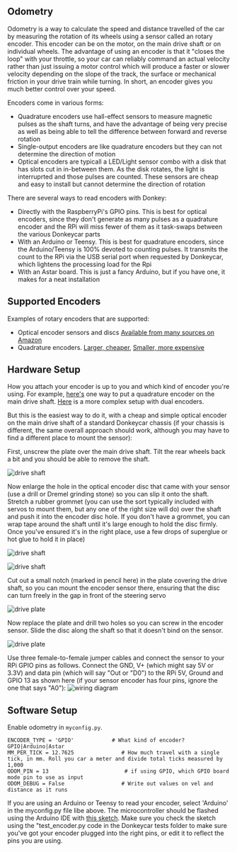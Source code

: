 ## Odometry

Odometry is a way to calculate the speed and distance travelled of the car by measuring the rotation of its wheels using a sensor called an rotary encoder. This encoder can be on the motor, on the main drive shaft or on individual wheels. The advantage of using an encoder is that it "closes the loop" with your throttle, so your car can reliably command an actual velocity rather than just issuing a motor control which will produce a faster or slower velocity depending on the slope of the track, the surface or mechanical friction in your drive train while turning. In short, an encoder gives you much better control over your speed.

Encoders come in various forms:
* Quadrature encoders use hall-effect sensors to measure magnetic pulses as the shaft turns, and have the advantage of being very precise as well as being able to tell the difference between forward and reverse rotation
* Single-output encoders are like quadrature encoders but they can not determine the direction of motion
* Optical encoders are typicall a LED/Light sensor combo with a disk that has slots cut in in-between them. As the disk rotates, the light is interruprted and those pulses are counted. These sensors are cheap and easy to install but cannot determine the direction of rotation

There are several ways to read encoders with Donkey:
* Directly with the RaspberryPi's GPIO pins. This is best for optical encoders, since they don't generate as many pulses as a quadrature encoder and the RPi will miss fewer of them as it task-swaps between the various Donkeycar parts
* With an Arduino or Teensy. This is best for quadrature encoders, since the Arduino/Teensy is 100% devoted to counting pulses. It transmits the count to the RPi via the USB serial port when requested by Donkeycar, which lightens the processing load for the Rpi
* With an Astar board. This is just a fancy Arduino, but if you have one, it makes for a neat installation


## Supported Encoders

Examples of rotary encoders that are supported:

* Optical encoder sensors and discs [Available from many sources on Amazon](https://amzn.to/3s05QmG)
* Quadrature encoders. [Larger, cheaper](https://amzn.to/3liBUjj), [Smaller, more expensive](https://www.sparkfun.com/products/10932)

## Hardware Setup

How you attach your encoder is up to you and which kind of encoder you're using. For example, [here's](https://diyrobocars.com/2020/01/31/how-to-add-an-encoder-to-the-donkeycar-chassis/) one way to put a quadrature encoder on the main drive shaft. [Here](https://guitar.ucsd.edu/maeece148/index.php/Project_encoders) is a more complex setup with dual encoders. 

But this is the easiest way to do it, with a cheap and simple optical encoder on the main drive shaft of a standard Donkeycar chassis (if your chassis is different, the same overall approach should work, although you may have to find a different place to mount the sensor):

First, unscrew the plate over the main drive shaft. Tilt the rear wheels back a bit and you should be able to remove the shaft.

![drive shaft](../assets/driveshaft.jpg)

Now enlarge the hole in the optical encoder disc that came with your sensor (use a drill or Dremel grinding stone) so you can slip it onto the shaft. Stretch a rubber grommet (you can use the sort typically included with servos to mount them, but any one of the right size will do) over the shaft and push it into the encoder disc hole. If you don't have a grommet, you can wrap tape around the shaft until it's large enough to hold the disc firmly. Once you've ensured it's in the right place, use a few drops of superglue or hot glue to hold it in place)

![drive shaft](../assets/encoder1.jpg)

![drive shaft](../assets/encoder2.jpg)

Cut out a small notch (marked in pencil here) in the plate covering the drive shaft, so you can mount the encoder sensor there, ensuring that the disc can turn freely in the gap in front of the steering servo

![drive plate](../assets/cuthere.jpg)

Now replace the plate and drill two holes so you can screw in the encoder sensor. Slide the disc along the shaft so that it doesn't bind on the sensor. 

![drive plate](../assets/encoder_inplace.jpg)

Use three female-to-female jumper cables and connect the sensor to your RPi GPIO pins as follows. Connect the GND, V+ (which might say 5V or 3.3V) and data pin (which will say "Out or "D0") to the RPi 5V, Ground and GPIO 13 as shown here (if your sensor encoder has four pins, ignore the one that says "A0"):
![wiring diagram](../assets/encoder_wiring.jpg)


## Software Setup

Enable odometry in `myconfig.py`.

```HAVE_ODOM = True                   # Do you have an odometer/encoder 
ENCODER_TYPE = 'GPIO'            # What kind of encoder? GPIO|Arduino|Astar 
MM_PER_TICK = 12.7625               # How much travel with a single tick, in mm. Roll you car a meter and divide total ticks measured by 1,000
ODOM_PIN = 13                        # if using GPIO, which GPIO board mode pin to use as input
ODOM_DEBUG = False                  # Write out values on vel and distance as it runs
```

If you are using an Arduino or Teensy to read your encoder, select 'Arduino' in the myconfig.py file libe above. The microcontroller should be flashed using the Arduino IDE with [this sketch](https://github.com/zlite/donkeycar/tree/master/donkeycar/parts/encoder/encoder). Make sure you check the sketch using the "test_encoder.py code in the Donkeycar tests folder to make sure you've got your encoder plugged into the right pins, or edit it to reflect the pins you are using.